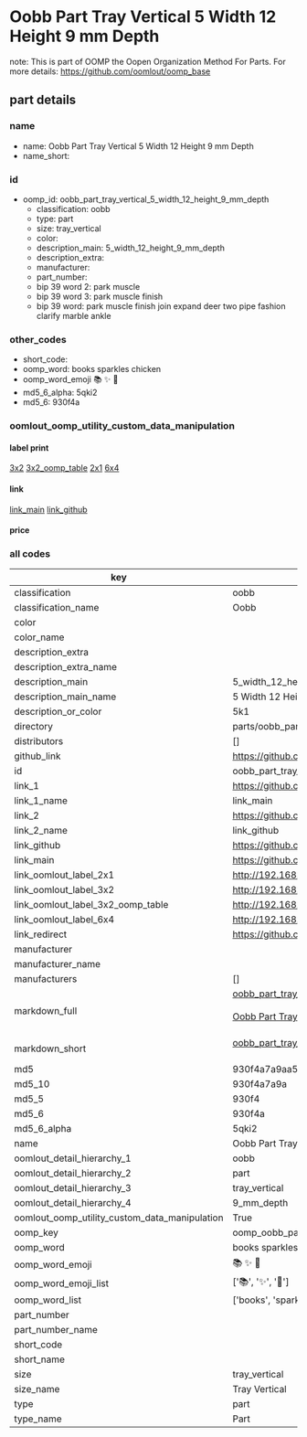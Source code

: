 # Oobb Part Tray Vertical 5 Width 12 Height 9 mm Depth  

note: This is part of OOMP the Oopen Organization Method For Parts. For more details: https://github.com/oomlout/oomp_base

##  part details
  







### name
* name: Oobb Part Tray Vertical 5 Width 12 Height 9 mm Depth
* name_short: 
### id
* oomp_id: oobb_part_tray_vertical_5_width_12_height_9_mm_depth
  * classification: oobb
  * type: part
  * size: tray_vertical
  * color: 
  * description_main: 5_width_12_height_9_mm_depth
  * description_extra: 
  * manufacturer: 
  * part_number: 
  * bip 39 word 2: park muscle
  * bip 39 word 3: park muscle finish
  * bip 39 word: park muscle finish join expand deer two pipe fashion clarify marble ankle

### other_codes
* short_code: 
* oomp_word: books sparkles chicken
* oomp_word_emoji :books: :sparkles: :chicken:
* md5_6_alpha: 5qki2
* md5_6: 930f4a






### oomlout_oomp_utility_custom_data_manipulation
#### label print
[3x2](http://192.168.1.245:1112/?label=oomp%205qki2)
[3x2_oomp_table](http://192.168.1.108:1112/?label=oomp%205qki2)
[2x1](http://192.168.1.242:1112/?label=oomp%205qki2)
[6x4](http://192.168.1.55:1112/?label=oomp%205qki2)    

#### link

[link_main](https://github.com/oomlout/oomlout_oomp_version_1_messy/tree/main/parts/oobb_part_tray_vertical_5_width_12_height_9_mm_depth) [link_github](https://github.com/oomlout/oomlout_oomp_version_1_messy/tree/main/parts/oobb_part_tray_vertical_5_width_12_height_9_mm_depth)                             

#### price







### all codes 
| key | value |  
| --- | --- |  
| classification | oobb |  
| classification_name | Oobb |  
| color |  |  
| color_name |  |  
| description_extra |  |  
| description_extra_name |  |  
| description_main | 5_width_12_height_9_mm_depth |  
| description_main_name | 5 Width 12 Height 9 mm Depth |  
| description_or_color | 5k1 |  
| directory | parts/oobb_part_tray_vertical_5_width_12_height_9_mm_depth |  
| distributors | [] |  
| github_link | https://github.com/oomlout/oomlout_oomp_part_src/tree/main/parts/oobb_part_tray_vertical_5_width_12_height_9_mm_depth |  
| id | oobb_part_tray_vertical_5_width_12_height_9_mm_depth |  
| link_1 | https://github.com/oomlout/oomlout_oomp_version_1_messy/tree/main/parts/oobb_part_tray_vertical_5_width_12_height_9_mm_depth |  
| link_1_name | link_main |  
| link_2 | https://github.com/oomlout/oomlout_oomp_version_1_messy/tree/main/parts/oobb_part_tray_vertical_5_width_12_height_9_mm_depth |  
| link_2_name | link_github |  
| link_github | https://github.com/oomlout/oomlout_oomp_version_1_messy/tree/main/parts/oobb_part_tray_vertical_5_width_12_height_9_mm_depth |  
| link_main | https://github.com/oomlout/oomlout_oomp_version_1_messy/tree/main/parts/oobb_part_tray_vertical_5_width_12_height_9_mm_depth |  
| link_oomlout_label_2x1 | http://192.168.1.242:1112/?label=oomp%205qki2 |  
| link_oomlout_label_3x2 | http://192.168.1.245:1112/?label=oomp%205qki2 |  
| link_oomlout_label_3x2_oomp_table | http://192.168.1.108:1112/?label=oomp%205qki2 |  
| link_oomlout_label_6x4 | http://192.168.1.55:1112/?label=oomp%205qki2 |  
| link_redirect | https://github.com/oomlout/oomlout_oomp_version_1_messy/tree/main/parts/oobb_part_tray_vertical_5_width_12_height_9_mm_depth |  
| manufacturer |  |  
| manufacturer_name |  |  
| manufacturers | [] |  
| markdown_full | [oobb_part_tray_vertical_5_width_12_height_9_mm_depth](none)<br>[](none)<br>[Oobb Part Tray Vertical 5 Width 12 Height 9 Mm Depth](none)<br><br> |  
| markdown_short | [oobb_part_tray_vertical_5_width_12_height_9_mm_depth](none)<br><br> |  
| md5 | 930f4a7a9aa55d74e5281782ae246502 |  
| md5_10 | 930f4a7a9a |  
| md5_5 | 930f4 |  
| md5_6 | 930f4a |  
| md5_6_alpha | 5qki2 |  
| name | Oobb Part Tray Vertical 5 Width 12 Height 9 mm Depth |  
| oomlout_detail_hierarchy_1 | oobb |  
| oomlout_detail_hierarchy_2 | part |  
| oomlout_detail_hierarchy_3 | tray_vertical |  
| oomlout_detail_hierarchy_4 | 9_mm_depth |  
| oomlout_oomp_utility_custom_data_manipulation | True |  
| oomp_key | oomp_oobb_part_tray_vertical_5_width_12_height_9_mm_depth |  
| oomp_word | books sparkles chicken |  
| oomp_word_emoji | :books: :sparkles: :chicken: |  
| oomp_word_emoji_list | [':books:', ':sparkles:', ':chicken:'] |  
| oomp_word_list | ['books', 'sparkles', 'chicken'] |  
| part_number |  |  
| part_number_name |  |  
| short_code |  |  
| short_name |  |  
| size | tray_vertical |  
| size_name | Tray Vertical |  
| type | part |  
| type_name | Part |  
